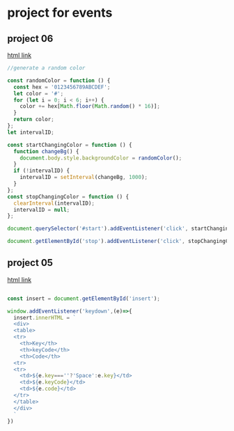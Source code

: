 # project for events
## project 06
[html link](https://stackblitz.com/edit/dom-project-chaiaurcode-bg1ogyjq?file=6-unlimitedColors%2Fchaiaurcode.js,6-unlimitedColors%2Findex.html)
```javascript
//generate a random color

const randomColor = function () {
  const hex = '0123456789ABCDEF';
  let color = '#';
  for (let i = 0; i < 6; i++) {
    color += hex[Math.floor(Math.random() * 16)];
  }
  return color;
};
let intervalID;

const startChangingColor = function () {
  function changeBg() {
    document.body.style.backgroundColor = randomColor();
  }
  if (!intervalID) {
    intervalID = setInterval(changeBg, 1000);
  }
};
const stopChangingColor = function () {
  clearInterval(intervalID);
  intervalID = null;
};

document.querySelector('#start').addEventListener('click', startChangingColor);

document.getElementById('stop').addEventListener('click', stopChangingColor);

```

## project 05
[html link](https://stackblitz.com/edit/dom-project-chaiaurcode-bg1ogyjq?file=6-unlimitedColors%2Fchaiaurcode.js,5-keyboard%2Fchaiaurcode.js,5-keyboard%2Findex.html)
```javascript

const insert = document.getElementById('insert');

window.addEventListener('keydown',(e)=>{
  insert.innerHTML = `
  <div>
  <table>
  <tr>
    <th>Key</th>
    <th>keyCode</th>
    <th>Code</th>
  <tr>
  <tr>
    <td>${e.key===''?'Space':e.key}</td>
    <td>${e.keyCode}</td>
    <td>${e.code}</td>
  </tr>
  </table>
  </div>
  `
})
```